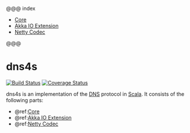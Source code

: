 @@@ index

* [Core](core.md)
* [Akka IO Extension](akka.md)
* [Netty Codec](netty.md)

@@@

dns4s
=====

[![Build Status](https://travis-ci.org/mkroli/dns4s.svg?branch=master)](https://travis-ci.org/mkroli/dns4s)
[![Coverage Status](http://coveralls.io/repos/mkroli/dns4s/badge.svg?branch=master&service=github)](http://coveralls.io/github/mkroli/dns4s?branch=master)

dns4s is an implementation of the [DNS] protocol in [Scala].
It consists of the following parts:

* @ref:[Core](core.md)
* @ref:[Akka IO Extension](akka.md)
* @ref:[Netty Codec](netty.md)

[Scala]:http://www.scala-lang.org
[DNS]:http://en.wikipedia.org/wiki/Domain_Name_System
